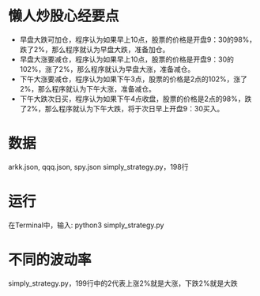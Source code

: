 # 懒人炒股心经要点

- 早盘大跌可加仓，程序认为如果早上10点，股票的价格是开盘9：30的98%，跌了2%，那么程序就认为早盘大跌，准备加仓。
- 早盘大涨要减仓，程序认为如果早上10点，股票的价格是开盘9：30的102%，涨了2%，那么程序就认为早盘大涨，准备减仓。
- 下午大涨要减仓，程序认为如果下午3点，股票的价格是2点的102%，涨了2%，那么程序就认为下午大涨，准备减仓。
- 下午大跌次日买，程序认为如果下午4点收盘，股票的价格是2点的98%，跌了2%，那么程序就认为下午大跌，将于次日早上开盘9：30买入。

# 数据
arkk.json, qqq.json, spy.json
simply_strategy.py，198行

# 运行
在Terminal中，输入: python3 simply_strategy.py


# 不同的波动率
simply_strategy.py，199行中的2代表上涨2%就是大涨，下跌2%就是大跌
